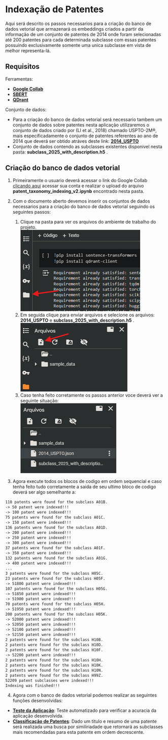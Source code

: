 # Indexação de Patentes

Aqui será descrito os passos necessarios para a criação do banco de dados vetorial que armazenará os embeddings criados a partir da informação de um conjunto de patentes de 2014 onde foram selecionadas até 200 patentes para cada determinada subclasse com essas patentes possuindo exclusivamente somente uma unica subclasse em vista de melhor representa-lá. 
## Requisitos
Ferramentas:
- [**Google Collab**](https://github.com/alacides/multi-output-taxonomy-classifier/tree/main/resources/Google%20Collab)
- [**SBERT**](https://github.com/alacides/multi-output-taxonomy-classifier/tree/main/resources/SBert)
- [**QDrant**](https://github.com/alacides/multi-output-taxonomy-classifier/tree/main/resources/QDrant)

Conjunto de dados:
- Para a criação do banco de dados vetorial será necessario tambem um conjunto de dados sobre patentes nesta aplicação utilizaremos o conjunto de dados criado por (LI et al., 2018) chamado USPTO-2M®, mais especificadamente o conjunto de patentes referentes ao ano de 2014 que deverá ser obtido atráves deste link: [**2014_USPTO**](https://drive.google.com/file/d/11Hz11k3hszJfDJbCFbGM0SEkBTLqGZQy/view?usp=sharing)
- Conjunto de dados contendo as subclasses existentes disponivel nesta pasta: **subclass_2025_with_description.h5** .

## Criação do banco de dados vetorial
1. Primeiramente o usuario deverá acessar o link do Google Collab [clicando aqui](https://colab.research.google.com) acessar sua conta e realizar o upload do arquivo **patent_taxonomy_indexing_v2.ipynb** encontrado nesta pasta.

2. Com o documento aberto devemos inserir os conjuntos de dados necessarios para a criação do banco de dados vetorial seguindo os seguintes passos:<br>
    1. Clique na pasta para ver os arquivos do ambiente de trabalho do projeto.<br>![](https://github.com/alacides/multi-output-taxonomy-classifier/blob/main/resources/indexing/indexing1.png?raw=true)<br>
    2. Em seguida clique para enviar arquivos e selecione os arquivos: **2014_USPTO** e **subclass_2025_with_description.h5** .<br>![](https://github.com/alacides/multi-output-taxonomy-classifier/blob/main/resources/indexing/indexing2.png?raw=true)<br>
    3. Caso tenha feito corretamente os passos anterior voce deverá ver a seguinte situação:<br>![](https://github.com/alacides/multi-output-taxonomy-classifier/blob/main/resources/indexing/indexing3.png?raw=true)<br>
3. Agora execute todos os blocos de codigo em ordem sequencial e caso tenha feito tudo corretamente a saida de seu ultimo bloco de codigo deverá ser algo semelhante a:<br>
```
110 patents were found for the subclass A01B.
-> 50 patent were indexed!!!
-> 100 patent were indexed!!!
75 patents were found for the subclass A01C.
-> 150 patent were indexed!!!
136 patents were found for the subclass A01D.
-> 200 patent were indexed!!!
-> 250 patent were indexed!!!
-> 300 patent were indexed!!!
37 patents were found for the subclass A01F.
-> 350 patent were indexed!!!
132 patents were found for the subclass A01G.
-> 400 patent were indexed!!!
...
3 patents were found for the subclass H05C.
23 patents were found for the subclass H05F.
-> 51800 patent were indexed!!!
107 patents were found for the subclass H05G.
-> 51850 patent were indexed!!!
-> 51900 patent were indexed!!!
70 patents were found for the subclass H05H.
-> 51950 patent were indexed!!!
200 patents were found for the subclass H05K.
-> 52000 patent were indexed!!!
-> 52050 patent were indexed!!!
-> 52100 patent were indexed!!!
-> 52150 patent were indexed!!!
2 patents were found for the subclass H10B.
2 patents were found for the subclass H10D.
2 patents were found for the subclass H10F.
-> 52200 patent were indexed!!!
2 patents were found for the subclass H10H.
2 patents were found for the subclass H10K.
2 patents were found for the subclass H10N.
2 patents were found for the subclass H99Z.
52209 patent subclasses were indexed!!!
Indexing was finished!!!
```

4. Agora com o banco de dados vetorial podemos realizar as seguintes funções desenvolvidas:
- [**Teste da Aplicação**](https://github.com/alacides/multi-output-taxonomy-classifier/tree/main/testing): Teste automatizado para verificar a acuracia da aplicação desenvolvida.
- [**Classificação de Patentes**](https://github.com/alacides/multi-output-taxonomy-classifier/tree/main/search): Dado um titulo e resumo de uma patente será realizada uma busca por similiriadade que retornará as subclasses mais recomendadas para esta patente em ordem decrescente.
